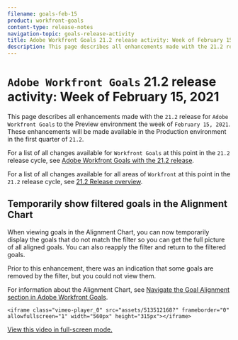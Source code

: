```yaml
---
filename: goals-feb-15
product: workfront-goals
content-type: release-notes
navigation-topic: goals-release-activity
title: Adobe Workfront Goals 21.2 release activity: Week of February 15, 2021
description: This page describes all enhancements made with the 21.2 release for Adobe Workfront Goals to the Preview environment the week of February 15, 2021. These enhancements will be made available in the Production environment in the first quarter of 21.2.
---
```


# `Adobe Workfront Goals` 21.2 release activity:&nbsp;Week of February 15, 2021

This page describes all enhancements made with the `21.2` release for `Adobe Workfront Goals` to the Preview environment the week of `February 15, 2021`. These enhancements will be made available in the Production environment in the first quarter of `21.2`.

For a list of all changes available for `Workfront Goals` at this point in the `21.2` release cycle, see [Adobe Workfront Goals with the 21.2 release](../../../../product-announcements/product-releases/goals-release-activity/goals-21.2-release/goals-release-21-2.md).

For a list of all changes available for all areas of `Workfront` at this point in the `21.2` release cycle, see [21.2 Release overview](../../../../product-announcements/product-releases/21.2-release-activity/21-2-release-overview.md).

## Temporarily show filtered goals in the Alignment Chart

When viewing goals in the Alignment Chart, you can now temporarily display the goals that do not match the filter so you can get the full picture of all aligned goals. You can also reapply the filter and return to the filtered goals.

Prior to this enhancement, there was an indication that some goals are removed by the filter, but you could not view them.

For information about the Alignment Chart, see [Navigate the Goal Alignment section in Adobe Workfront Goals](../../../../workfront-goals/goal-alignment/navigate-goal-alignment-chart.md).

`<iframe class="vimeo-player_0" src="assets/513512168?" frameborder="0" allowfullscreen="1" width="560px" height="315px"></iframe>`

[View this video in full-screen mode.](https://vimeo.com/513512168/660456ba79) 
